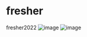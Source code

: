 # fresher
fresher2022
![image](https://user-images.githubusercontent.com/90123690/156103834-1a43a868-e8fe-4d0d-b7ad-55b94d686e25.png)
![image](https://user-images.githubusercontent.com/90123690/156103937-9232839f-2c1e-43e7-b872-f63f50543a2e.png)
